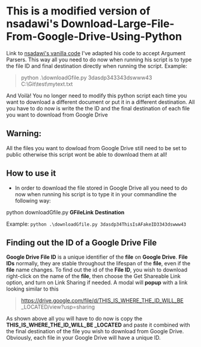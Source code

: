 # This is a modified version of nsadawi's Download-Large-File-From-Google-Drive-Using-Python

Link to  [nsadawi's vanilla code](https://github.com/nsadawi/Download-Large-File-From-Google-Drive-Using-Python)
I've adapted his code to accept Argument Parsers. This way all you need to do now when running his script is to type the file ID and final destination directly when running the script.
Example:
> python .\downloadGfile.py 3dasdp343343dswww43 C:\Git\test\mytext.txt

And Voilà! You no longer need to modify this python script each time you want to download a different document or put it in a different destination. All you have to do now is write the the ID and the final destination of each file you want to download from Google Drive

## Warning: 
All the files you want to dowload from Google Drive still need to be set to public otherwise this script wont be able to download them at all!

## How to use it

- In order to download the file stored in Google Drive all you need to do now when running his script is to type it in your commandline the following way: 

python  downloadGfile.py **GFileLink** **Destination**

Example:
 `python .\downloadGfile.py 3dasdp34ThisIsAFakeID3343dswww43`

## Finding out the ID of a Google Drive File

**Google Drive File ID** is a unique identifier of the **file** on **Google Drive**. **File IDs** normally, they are stable throughout the lifespan of the **file**, even if the **file** name changes. To find out the id of the **File ID**, you wish to download  right-click on the name of the **file**, then choose the Get Shareable Link option, and turn on Link Sharing if needed. A modal will **popup** with a link looking similar to this
> https://drive.google.com/file/d/THIS_IS_WHERE_THE_ID_WILL_BE _LOCATED/view?usp=sharing

As shown above all you will have to do now is copy the **THIS_IS_WHERE_THE_ID_WILL_BE _LOCATED** and paste it combined with the final destination of the file you wish to download from Google Drive. Obviously, each file in your Google Drive will have a unique ID.
